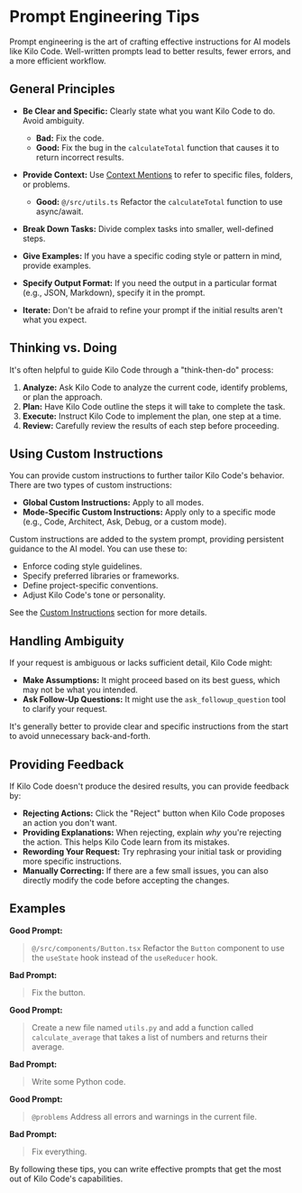 # Prompt Engineering Tips

Prompt engineering is the art of crafting effective instructions for AI models like Kilo Code. Well-written prompts lead to better results, fewer errors, and a more efficient workflow.

## General Principles

- **Be Clear and Specific:** Clearly state what you want Kilo Code to do. Avoid ambiguity.

    - **Bad:** Fix the code.
    - **Good:** Fix the bug in the `calculateTotal` function that causes it to return incorrect results.

- **Provide Context:** Use [Context Mentions](/basic-usage/context-mentions) to refer to specific files, folders, or problems.

    - **Good:** `@/src/utils.ts` Refactor the `calculateTotal` function to use async/await.

- **Break Down Tasks:** Divide complex tasks into smaller, well-defined steps.

- **Give Examples:** If you have a specific coding style or pattern in mind, provide examples.

- **Specify Output Format:** If you need the output in a particular format (e.g., JSON, Markdown), specify it in the prompt.

- **Iterate:** Don't be afraid to refine your prompt if the initial results aren't what you expect.

## Thinking vs. Doing

It's often helpful to guide Kilo Code through a "think-then-do" process:

1.  **Analyze:** Ask Kilo Code to analyze the current code, identify problems, or plan the approach.
2.  **Plan:** Have Kilo Code outline the steps it will take to complete the task.
3.  **Execute:** Instruct Kilo Code to implement the plan, one step at a time.
4.  **Review:** Carefully review the results of each step before proceeding.

## Using Custom Instructions

You can provide custom instructions to further tailor Kilo Code's behavior. There are two types of custom instructions:

- **Global Custom Instructions:** Apply to all modes.
- **Mode-Specific Custom Instructions:** Apply only to a specific mode (e.g., Code, Architect, Ask, Debug, or a custom mode).

Custom instructions are added to the system prompt, providing persistent guidance to the AI model. You can use these to:

- Enforce coding style guidelines.
- Specify preferred libraries or frameworks.
- Define project-specific conventions.
- Adjust Kilo Code's tone or personality.

See the [Custom Instructions](/advanced-usage/custom-instructions) section for more details.

## Handling Ambiguity

If your request is ambiguous or lacks sufficient detail, Kilo Code might:

- **Make Assumptions:** It might proceed based on its best guess, which may not be what you intended.
- **Ask Follow-Up Questions:** It might use the `ask_followup_question` tool to clarify your request.

It's generally better to provide clear and specific instructions from the start to avoid unnecessary back-and-forth.

## Providing Feedback

If Kilo Code doesn't produce the desired results, you can provide feedback by:

- **Rejecting Actions:** Click the "Reject" button when Kilo Code proposes an action you don't want.
- **Providing Explanations:** When rejecting, explain _why_ you're rejecting the action. This helps Kilo Code learn from its mistakes.
- **Rewording Your Request:** Try rephrasing your initial task or providing more specific instructions.
- **Manually Correcting:** If there are a few small issues, you can also directly modify the code before accepting the changes.

## Examples

**Good Prompt:**

> `@/src/components/Button.tsx` Refactor the `Button` component to use the `useState` hook instead of the `useReducer` hook.

**Bad Prompt:**

> Fix the button.

**Good Prompt:**

> Create a new file named `utils.py` and add a function called `calculate_average` that takes a list of numbers and returns their average.

**Bad Prompt:**

> Write some Python code.

**Good Prompt:**

> `@problems` Address all errors and warnings in the current file.

**Bad Prompt:**

> Fix everything.

By following these tips, you can write effective prompts that get the most out of Kilo Code's capabilities.
